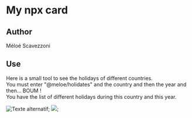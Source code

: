# My npx card

## Author 
Méloé Scavezzoni

## Use
Here is a small tool to see the holidays of different countries.    
You must enter "@meloe/holidates" and the country and then the year and then... BOUM !    
You have the list of different holidays during this country and this year.

![Texte alternatif](https://media.giphy.com/media/JRgjhKV4UvgCpcue0q/giphy.gif,"Holidays");
![](https://media.giphy.com/media/JRgjhKV4UvgCpcue0q/giphy.gif);